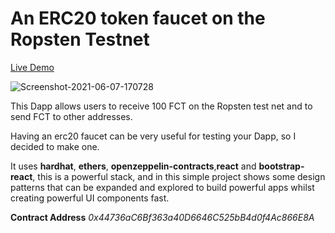 # An ERC20 token faucet on the Ropsten Testnet 

[Live Demo](https://relaxed-goldwasser-403d07.netlify.app/)

<img src="https://i.ibb.co/hs5N3jy/Screenshot-2021-06-07-170728.png" alt="Screenshot-2021-06-07-170728" border="0">

This Dapp allows users to receive 100 FCT on the Ropsten test net and to send FCT to other addresses. 

Having an erc20 faucet can be very useful for testing your Dapp, so I decided to make one.

It uses **hardhat**, **ethers**, **openzeppelin-contracts**,**react** and **bootstrap-react**, this is a powerful stack, and in this simple project shows some design patterns that can be expanded and explored to build powerful apps whilst creating powerful UI components fast. 

**Contract Address** *0x44736aC6Bf363a40D6646C525bB4d0f4Ac866E8A*
